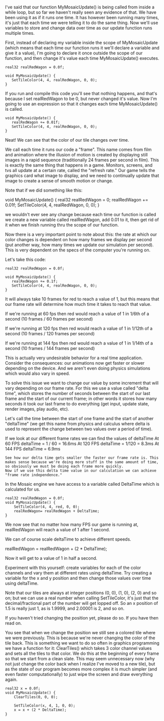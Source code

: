 I've said that our function MyMosaicUpdate() is being called from inside a while loop, but so far we haven't really seen any evidence of that. We have been using it as if it runs one time. It has however been running many times, it's just that each time we were telling it to do the same thing. Now we'll use variables to store and change data over time as our update function runs multiple times.


First, instead of declaring my variable inside the scope of MyMosaicUpdate (which means that each time our function runs it we'll declare a variable and give it a value), I'm going to declare it once outside the scope of our function, and then change it's value each time MyMosaicUpdate() executes.

```
real32 realRedWagon = 0.0f;

void MyMosaicUpdate() {
   SetTileColor(4, 4, realRedWagon, 0, 0);
}
```

If you run and compile this code you'll see that nothing happens, and that's because I set realRedWagon to be 0, but never changed it's value. Now I'm going to use an expression so that it changes each time MyMosaicUpdate() is called.



```
void MyMosaicUpdate() {
   realRedWagon += 0.01f;
   SetTileColor(4, 4, realRedWagon, 0, 0);
}
```

Neat! We can see that the color of our tile changes over time.


We call each time it runs our code a "frame". This name comes from film and animation where the illusion of motion is created by displaying still images in a rapid sequence (traditionally 24 frames per second in film). This is exactly the same thing that happens in a game. Monitors, screens, and tvs all update at a certain rate, called the "refresh rate." Our game tells the graphics card what image to display, and we need to continually update that image to create a sense of smooth motion or change.


Note that if we did something like this:


void MyMosaicUpdate() {
   real32 realRedWagon = 0;
   realRedWagon += 0.01f;
   SetTileColor(4, 4, realRedWagon, 0, 0);
}


we wouldn't ever see any change because each time our function is called we create a new variable called realRedWagon, add 0.01 to it, then get rid of it when we finish running thru the scope of our function.


Now there is a very important point to note about this: the rate at which our color changes is dependent on how many frames we display per second (put another way, how many times we update our simulation per second). This is very dependent on the specs of the computer you're running on.


Let's take this code:

```
real32 realRedWagon = 0.0f;

void MyMosaicUpdate() {
   realRedWagon += 0.1f;
   SetTileColor(4, 4, realRedWagon, 0, 0);
}
```


It will always take 10 frames for red to reach a value of 1, but this means that our frame rate will determine how much time it takes to reach that value.

If we're running at 60 fps then red would reach a value of 1 in 1/6th of a second (10 frames / 60 frames per second)

If we're running at 120 fps then red would reach a value of 1 in 1/12th of a second (10 frames / 120 frames per second)

If we're running at 144 fps then red would reach a value of 1 in 1/14th of a second (10 frames / 144 frames per second)

This is actually very undesirable behavior for a real time application. Consider the consequences: our animations now get faster or slower depending on the device. And we aren't even doing physics simulations which would also vary in speed.


To solve this issue we want to change our value by some increment that will vary depending on our frame rate. For this we use a value called "delta time", which stores the number of seconds between the start of our last frame and the start of our current frame; in other words it stores how many seconds it took our last frame to do everything (get input, update state, render images, play audio, etc). 


Let's call the time between the start of one frame and the start of another "deltaTime" (we get this name from physics and calculus where delta is used to represent the change between two values over a period of time).


If we look at our different frame rates we can find the values of deltaTime
At 60 FPS deltaTime = 1 / 60 = 16.6ms
At 120 FPS deltaTime = 1/120 = 8.3ms
At 144 FPS deltaTime = 6.9ms


    See how our delta time gets smaller the faster our frame rate is. This makes sense because we're doing more stuff in the same amount of time, so obviously we must be doing each frame more quickly. 
    Now if we use this delta time value in our calculation we can achieve "frame rate independence."


In the Mosaic engine we have access to a variable called DeltaTime which is calculated for us.

```
real32 realRedWagon = 0.0f;
void MyMosaicUpdate() {
    SetTileColor(4, 4, red, 0, 0);
    realRedWagon= realRedWagon + DeltaTime;
}
```

We now see that no matter how many FPS our game is running at, realRedWagon will reach a value of 1 after 1 second.


We can of course scale deltaTime to achieve different speeds.


realRedWagon = realRedWagon + (2 * DeltaTime);


Now it will get to a value of 1 in half a second.


Experiment with this yourself: create variables for each of the color channels and vary them at different rates using deltaTime. Try creating a variable for the x and y position and then change those values over time using deltaTime.


Note that our tiles are always at integer positions (0, 0), (1, 0), (2, 0) and so on; but we can use a real number when calling SetTileColor, it's just that the decimal/fractional part of the number will get lopped off. So an x position of 1.5 is really just 1, as is 1.9999, and 2.00001 is 2, and so on.


If you haven't tried changing the position yet, please do so. If you have then read on.


You see that when we change the position we still see a colored tile where we were previously. This is because we're never changing the color of the tile back. This is something we want to do so often in graphics programming we have a function for it: ClearTiles() which takes 3 color channel values and sets all the tiles to that color. We do this at the beginning of every frame so that we start from a clean slate. This may seem unnecessary now (why not just change the color back when I realize I've moved to a new tile), but as the state of our program becomes more complex it is much simpler (and even faster computationally) to just wipe the screen and draw everything again.


```
real32 x = 0.0f;
void MyMosaicUpdate() {
    ClearTiles(0, 0, 0);

    SetTileColor(x, 4, 1, 0, 0);
    x = x + (2 * DeltaTime);
}
```
